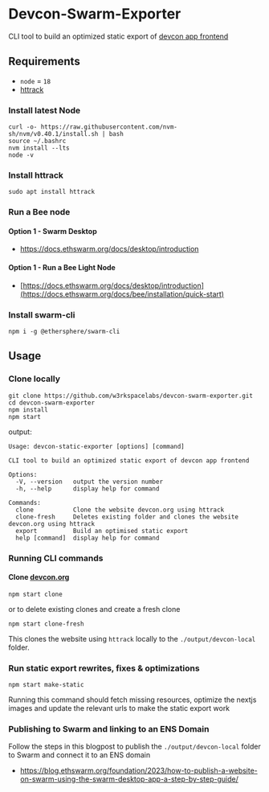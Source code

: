 # Devcon-Swarm-Exporter
CLI tool to build an optimized static export of [devcon app frontend](https://github.com/efdevcon/monorepo/tree/main/devcon-app)

## Requirements
- `node` = `18`
- [httrack](https://github.com/xroche/httrack)

### Install latest Node
```
curl -o- https://raw.githubusercontent.com/nvm-sh/nvm/v0.40.1/install.sh | bash
source ~/.bashrc
nvm install --lts
node -v
```
### Install httrack
```
sudo apt install httrack
```
### Run a Bee node

#### Option 1 - Swarm Desktop
- https://docs.ethswarm.org/docs/desktop/introduction
#### Option 1 - Run a Bee Light Node
- [https://docs.ethswarm.org/docs/desktop/introduction](https://docs.ethswarm.org/docs/bee/installation/quick-start)

### Install swarm-cli
```
npm i -g @ethersphere/swarm-cli
```

## Usage

### Clone locally

```
git clone https://github.com/w3rkspacelabs/devcon-swarm-exporter.git
cd devcon-swarm-exporter
npm install
npm start
```
output:
```
Usage: devcon-static-exporter [options] [command]

CLI tool to build an optimized static export of devcon app frontend

Options:
  -V, --version   output the version number
  -h, --help      display help for command

Commands:
  clone           Clone the website devcon.org using httrack
  clone-fresh     Deletes existing folder and clones the website devcon.org using httrack
  export          Build an optimised static export
  help [command]  display help for command
```
### Running CLI commands
#### Clone [devcon.org](https://devcon.org/en/) 
```
npm start clone
```
or to delete existing clones and create a fresh clone
```
npm start clone-fresh
```
This clones the website using `httrack` locally to the `./output/devcon-local` folder.

### Run static export rewrites, fixes & optimizations
```
npm start make-static
```
Running this command should fetch missing resources, optimize the nextjs images and update the relevant urls to make the static export work

### Publishing to Swarm and linking to an ENS Domain

Follow the steps in this blogpost to publish the `./output/devcon-local` folder to Swarm and connect it to an ENS domain

- https://blog.ethswarm.org/foundation/2023/how-to-publish-a-website-on-swarm-using-the-swarm-desktop-app-a-step-by-step-guide/
